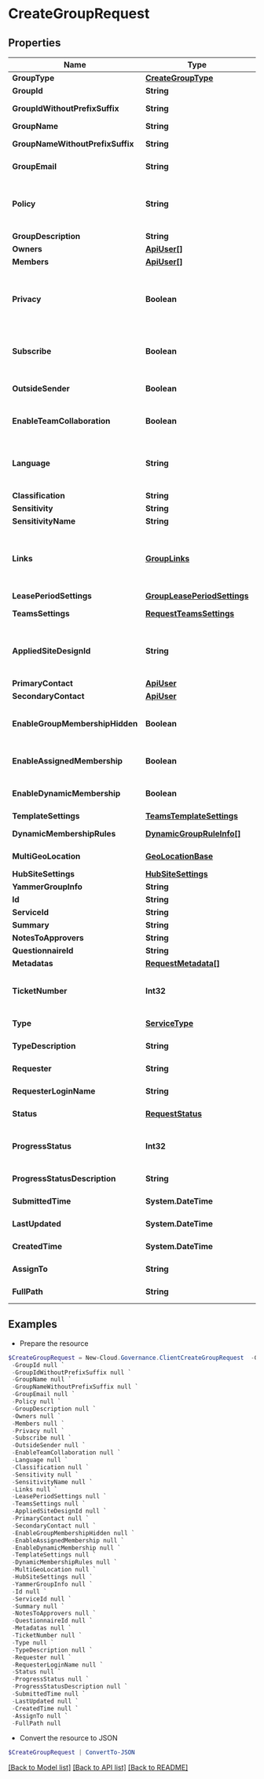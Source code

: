# CreateGroupRequest
## Properties

Name | Type | Description | Notes
------------ | ------------- | ------------- | -------------
**GroupType** | [**CreateGroupType**](CreateGroupType.md) | Group type | [optional] 
**GroupId** | **String** | An entire group ID | [optional] 
**GroupIdWithoutPrefixSuffix** | **String** | Group ID (without prefix and suffix) | [optional] 
**GroupName** | **String** | An entire group name | [optional] 
**GroupNameWithoutPrefixSuffix** | **String** | Group name (without prefix and suffix) | [optional] 
**GroupEmail** | **String** | Group e-mail address | [optional] [readonly] 
**Policy** | **String** | The ID of a group policy. You can get IDs and names of all available policies by invoking the GetCreateGroupServiceApi. | [optional] 
**GroupDescription** | **String** | Group description | [optional] 
**Owners** | [**ApiUser[]**](ApiUser.md) | Group owners | [optional] 
**Members** | [**ApiUser[]**](ApiUser.md) | Group members | [optional] 
**Privacy** | **Boolean** | The privacy settings of a group. Whether to allow anyone can see group content or only allow members to see group content. | [optional] [default to $false]
**Subscribe** | **Boolean** | Whether to allow group members to receive copies of group conversations and events. | [optional] [default to $false]
**OutsideSender** | **Boolean** | Whether to allow users outside the organization to send e-mails to groups. | [optional] [default to $false]
**EnableTeamCollaboration** | **Boolean** | Enable a team for the group. | [optional] [default to $false]
**Language** | **String** | The language of a group. You can get IDs and names of all available languages by invoking the GetCreateGroupServiceApi. | [optional] 
**Classification** | **String** | Group classification | [optional] 
**Sensitivity** | **String** | Group sensitive lable id | [optional] 
**SensitivityName** | **String** | Group sensitive lable name | [optional] 
**Links** | [**GroupLinks**](GroupLinks.md) | Links of the group related objects. You can get IDs and names of all group related objects by invoking the GetCreateGroupServiceApi. | [optional] [readonly] 
**LeasePeriodSettings** | [**GroupLeasePeriodSettings**](GroupLeasePeriodSettings.md) | Group lease period settings | [optional] 
**TeamsSettings** | [**RequestTeamsSettings**](RequestTeamsSettings.md) | Team members permission settings | [optional] 
**AppliedSiteDesignId** | **String** | The ID of the group team site design. You can get IDs and names of all group team sites by invoking the GetCreateGroupServiceApi. | [optional] 
**PrimaryContact** | [**ApiUser**](ApiUser.md) | Primary group contact | [optional] 
**SecondaryContact** | [**ApiUser**](ApiUser.md) | Secondary group contact | [optional] 
**EnableGroupMembershipHidden** | **Boolean** | Whether to hide the group members from users who are not members of the group. | [optional] [default to $false]
**EnableAssignedMembership** | **Boolean** | Whether to allow to copy team members from existing teams. | [optional] [default to $false]
**EnableDynamicMembership** | **Boolean** | Whether to use dynamic membership rules to get group members. | [optional] [default to $false]
**TemplateSettings** | [**TeamsTemplateSettings**](TeamsTemplateSettings.md) | Teams template settings | [optional] 
**DynamicMembershipRules** | [**DynamicGroupRuleInfo[]**](DynamicGroupRuleInfo.md) | Dynamic group membership rules | [optional] 
**MultiGeoLocation** | [**GeoLocationBase**](GeoLocationBase.md) | Multi-geo locations settings | [optional] 
**HubSiteSettings** | [**HubSiteSettings**](HubSiteSettings.md) | Hub site settings | [optional] 
**YammerGroupInfo** | **String** | Yammer community info | [optional] 
**Id** | **String** | Id of request. | [optional] 
**ServiceId** | **String** | Id of service. | [optional] 
**Summary** | **String** | Summary of request. | [optional] 
**NotesToApprovers** | **String** | Notes to approvers. | [optional] 
**QuestionnaireId** | **String** | Id of questionnaire | [optional] 
**Metadatas** | [**RequestMetadata[]**](RequestMetadata.md) | Metadata of request. | [optional] 
**TicketNumber** | **Int32** | Ticket number of request. | [optional] [readonly] [default to 0]
**Type** | [**ServiceType**](ServiceType.md) | Service type of request. | [optional] [readonly] 
**TypeDescription** | **String** | Service type description of request. | [optional] [readonly] 
**Requester** | **String** | Requester display name. | [optional] [readonly] 
**RequesterLoginName** | **String** | Requester login name. | [optional] [readonly] 
**Status** | [**RequestStatus**](RequestStatus.md) | Status of request. | [optional] [readonly] 
**ProgressStatus** | **Int32** | Progress status of request. | [optional] [readonly] [default to 0]
**ProgressStatusDescription** | **String** | Progress status description of request. | [optional] [readonly] 
**SubmittedTime** | **System.DateTime** | Submitted time of request. | [optional] [readonly] 
**LastUpdated** | **System.DateTime** | Last updated time of request. | [optional] [readonly] 
**CreatedTime** | **System.DateTime** | Created time of request. | [optional] [readonly] 
**AssignTo** | **String** | Task assignee of request. | [optional] [readonly] 
**FullPath** | **String** | Object full path of request. | [optional] [readonly] 

## Examples

- Prepare the resource
```powershell
$CreateGroupRequest = New-Cloud.Governance.ClientCreateGroupRequest  -GroupType null `
 -GroupId null `
 -GroupIdWithoutPrefixSuffix null `
 -GroupName null `
 -GroupNameWithoutPrefixSuffix null `
 -GroupEmail null `
 -Policy null `
 -GroupDescription null `
 -Owners null `
 -Members null `
 -Privacy null `
 -Subscribe null `
 -OutsideSender null `
 -EnableTeamCollaboration null `
 -Language null `
 -Classification null `
 -Sensitivity null `
 -SensitivityName null `
 -Links null `
 -LeasePeriodSettings null `
 -TeamsSettings null `
 -AppliedSiteDesignId null `
 -PrimaryContact null `
 -SecondaryContact null `
 -EnableGroupMembershipHidden null `
 -EnableAssignedMembership null `
 -EnableDynamicMembership null `
 -TemplateSettings null `
 -DynamicMembershipRules null `
 -MultiGeoLocation null `
 -HubSiteSettings null `
 -YammerGroupInfo null `
 -Id null `
 -ServiceId null `
 -Summary null `
 -NotesToApprovers null `
 -QuestionnaireId null `
 -Metadatas null `
 -TicketNumber null `
 -Type null `
 -TypeDescription null `
 -Requester null `
 -RequesterLoginName null `
 -Status null `
 -ProgressStatus null `
 -ProgressStatusDescription null `
 -SubmittedTime null `
 -LastUpdated null `
 -CreatedTime null `
 -AssignTo null `
 -FullPath null
```

- Convert the resource to JSON
```powershell
$CreateGroupRequest | ConvertTo-JSON
```

[[Back to Model list]](../README.md#documentation-for-models) [[Back to API list]](../README.md#documentation-for-api-endpoints) [[Back to README]](../README.md)

